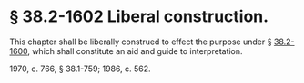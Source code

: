 # § 38.2-1602 Liberal construction.

<p>This chapter shall be liberally construed to effect the purpose under § <a href='http://law.lis.virginia.gov/vacode/38.2-1600/'>38.2-1600</a>, which shall constitute an aid and guide to interpretation.</p><p>1970, c. 766, § 38.1-759; 1986, c. 562.</p>